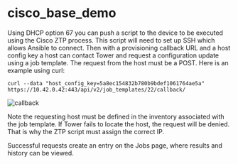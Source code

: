 # cisco_base_demo

Using DHCP option 67 you can push a script to the device to be executed using the Cisco ZTP process. This script will need to set up SSH which allows Ansible to connect. Then with a provisioning callback URL and a host config key a host can contact Tower and request a configuration update using a job template. The request from the host must be a POST. Here is an example using curl:

```curl --data "host_config_key=5a8ec154832b780b9bdef1061764ae5a" https://10.42.0.42:443/api/v2/job_templates/22/callback/```


![callback][1]

Note the requesting host must be defined in the inventory associated with the job template. If Tower fails to locate the host, the request will be denied. That is why the ZTP script must assign the correct IP.

Successful requests create an entry on the Jobs page, where results and history can be viewed.




[1]: readme_pics/callback.jpg
